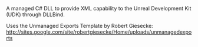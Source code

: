 A managed C# DLL to provide XML capability to the Unreal Development Kit (UDK) through DLLBind.

Uses the Unmanaged Exports Template by Robert Giesecke: http://sites.google.com/site/robertgiesecke/Home/uploads/unmanagedexports